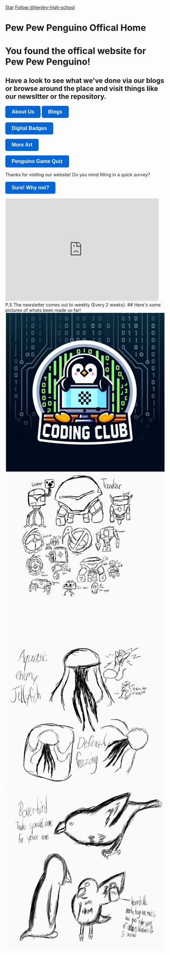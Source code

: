 <!-- Place this tag where you want the button to render. -->
<a class="github-button" href="https://github.com/henley-high-school/pew-pew-penguino" data-color-scheme="no-preference: light; light: light; dark: dark;" data-icon="octicon-star" data-size="large" data-show-count="true" aria-label="Star henley-high-school/pew-pew-penguino on GitHub">Star</a> <!-- Place this tag where you want the button to render. -->
<a class="github-button" href="https://github.com/henley-high-school" data-color-scheme="no-preference: light; light: light; dark: dark;" data-size="large" aria-label="Follow @henley-high-school on GitHub">Follow @henley-high-school</a>
# Pew Pew Penguino Offical Home
# You found the offical website for Pew Pew Penguino!
## Have a look to see what we've done via our blogs or browse around the place and visit things like our newsltter or the repository.
<a href="https://penguinogame.me/aboutus">
  <button class="cayman-button">About Us</button>
</a>
<style>
  .cayman-button {
    background-color: #0366d6; /* Blue background */
    color: #fff; /* White text */
    border: none;
    padding: 10px 20px;
    font-size: 16px;
    font-weight: bold;
    border-radius: 5px;
    cursor: pointer;
    transition: background-color 0.3s;
  }
  
  .cayman-button:hover {
    background-color: #0056b3; /* Darker blue on hover */
  }
  
  .cayman-button:focus {
    outline: none;
    box-shadow: 0 0 0 3px rgba(3, 102, 214, 0.5); /* Blue outline on focus */
  }
</style>
<a href="https://penguinogame.me/blog">
  <button class="cayman-button">Blogs</button>
</a>
<style>
  .cayman-button {
    background-color: #0366d6; /* Blue background */
    color: #fff; /* White text */
    border: none;
    padding: 10px 20px;
    font-size: 16px;
    font-weight: bold;
    border-radius: 5px;
    cursor: pointer;
    transition: background-color 0.3s;
  }
  
  .cayman-button:hover {
    background-color: #0056b3; /* Darker blue on hover */
  }
  
  .cayman-button:focus {
    outline: none;
    box-shadow: 0 0 0 3px rgba(3, 102, 214, 0.5); /* Blue outline on focus */
  }
</style>
<a href="https://penguinogame.me/badge">
  <button class="cayman-button">Digital Badges</button>
</a>
<style>
  .cayman-button {
    background-color: #0366d6; /* Red background */
    color: #fff; /* White text */
    border: none;
    padding: 10px 20px;
    font-size: 16px;
    font-weight: bold;
    border-radius: 5px;
    cursor: pointer;
    transition: background-color 0.3s;
  }
  
  .cayman-button:hover {
    background-color: #0056b3; /* Darker red on hover */
  }
  
  .cayman-button:focus {
    outline: none;
    box-shadow: 0 0 0 3px rgba(3, 102, 214, 0.5); /* Red outline on focus */
  }
</style>

<a href="https://penguinogame.me/art">
  <button class="cayman-button">More Art</button>
</a>
<style>
  .cayman-button {
    background-color: #0366d6; /* Red background */
    color: #fff; /* White text */
    border: none;
    padding: 10px 20px;
    font-size: 16px;
    font-weight: bold;
    border-radius: 5px;
    cursor: pointer;
    transition: background-color 0.3s;
  }
  
  .cayman-button:hover {
    background-color: #0056b3; /* Darker red on hover */
  }
  
  .cayman-button:focus {
    outline: none;
    box-shadow: 0 0 0 3px rgba(3, 102, 214, 0.5); /* Red outline on focus */
  }
</style>

<a href="https://penguinogame.me/quiz">
  <button class="cayman-button">Penguino Game Quiz</button>
</a>

<style>
  .cayman-button {
    background-color: #0366d6; /* Blue background */
    color: #fff; /* White text */
    border: none;
    padding: 10px 20px;
    font-size: 16px;
    font-weight: bold;
    border-radius: 5px;
    cursor: pointer;
    transition: background-color 0.3s;
  }

  .cayman-button:hover {
    background-color: #0056b3; /* Darker blue on hover */
  }

  .cayman-button:focus {
    outline: none;
    box-shadow: 0 0 0 3px rgba(3, 102, 214, 0.5); /* Blue outline on focus */
  }
</style>

Thanks for visiting our website! Do you mind filling in a quick survey?

<a href="https://tally.so/r/3E0YqB">
  <button class="cayman-button">Sure! Why not?</button>
</a>
<style>
  .cayman-button {
    background-color: #0366d6; /* Red background */
    color: #fff; /* White text */
    border: none;
    padding: 10px 20px;
    font-size: 16px;
    font-weight: bold;
    border-radius: 5px;
    cursor: pointer;
    transition: background-color 0.3s;
  }
  
  .cayman-button:hover {
    background-color: #0056b3; /* Darker red on hover */
  }
  
  .cayman-button:focus {
    outline: none;
    box-shadow: 0 0 0 3px rgba(3, 102, 214, 0.5); /* Red outline on focus */
  }
</style>
<iframe src="https://embeds.beehiiv.com/54543288-6f1a-431e-ada3-93dba7f3c8bc" data-test-id="beehiiv-embed" width="480" height="320" frameborder="0" scrolling="no" style="border-radius: 4px; border: 2px solid #e5e7eb; margin: 0; background-color: transparent;"></iframe>
P.S The newsletter comes out bi-weekly (Every 2 weeks).
## Here's some pictures of whats been made so far!
<body>
    <div align="center">
        <img src="image1.jpg" alt="Image" width="500" height="500">
    </div>
</body>
<body>
    <div align="center">
        <img src="image2.jpg" alt="Image" width="500" height="500">
    </div>
</body>
<body>
    <div align="center">
        <img src="image3.jpg" alt="Image" width="500" height="500">
    </div>
</body>
<body>
    <div align="center">
        <img src="image4.jpg" alt="Image" width="500" height="500">
    </div>
</body>
